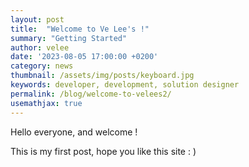 ```yaml
---
layout: post
title:  "Welcome to Ve Lee's !"
summary: "Getting Started"
author: velee
date: '2023-08-05 17:00:00 +0200'
category: news
thumbnail: /assets/img/posts/keyboard.jpg
keywords: developer, development, solution designer
permalink: /blog/welcome-to-velees2/
usemathjax: true
---
```


Hello everyone, and welcome !

This is my first post, hope you like this site : )

